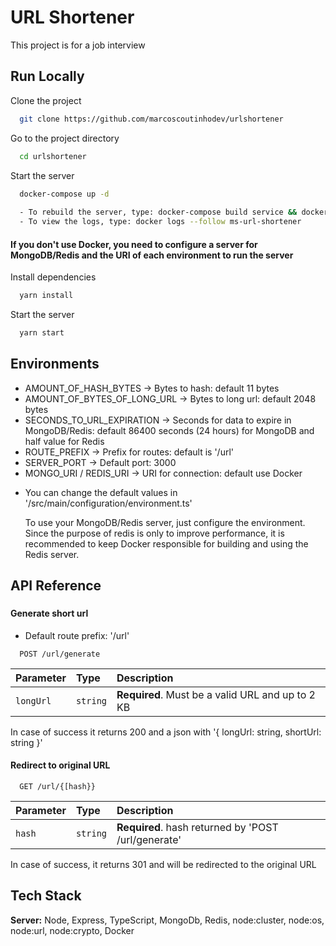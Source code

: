 
# URL Shortener

This project is for a job interview




## Run Locally

Clone the project

```bash
  git clone https://github.com/marcoscoutinhodev/urlshortener
```

Go to the project directory

```bash
  cd urlshortener
```

Start the server

```bash
  docker-compose up -d
  
  - To rebuild the server, type: docker-compose build service && docker-compose up -d
  - To view the logs, type: docker logs --follow ms-url-shortener
```

#### If you don't use Docker, you need to configure a server for MongoDB/Redis and the URI of each environment to run the server

Install dependencies

```bash
  yarn install
```

Start the server

```bash
  yarn start
```
## Environments
  - AMOUNT_OF_HASH_BYTES -> Bytes to hash: default 11 bytes
  - AMOUNT_OF_BYTES_OF_LONG_URL -> Bytes to long url: default 2048 bytes
  - SECONDS_TO_URL_EXPIRATION -> Seconds for data to expire in MongoDB/Redis: default 86400 seconds (24 hours) for MongoDB and half value for Redis
  - ROUTE_PREFIX -> Prefix for routes: default is '/url'
  - SERVER_PORT -> Default port: 3000
  - MONGO_URI / REDIS_URI -> URI for connection: default use Docker

  * You can change the default values in '<rootDir>/src/main/configuration/environment.ts'

    To use your MongoDB/Redis server, just configure the environment. Since the purpose of redis is only to improve performance, it is recommended to keep Docker responsible for building and using the Redis server.




## API Reference

###

#### Generate short url

* Default route prefix: '/url'

```http
  POST /url/generate
```

| Parameter | Type     | Description                |
| :-------- | :------- | :------------------------- |
| `longUrl` | `string` | **Required**. Must be a valid URL and up to 2 KB |

In case of success it returns 200 and a json with '{ longUrl: string, shortUrl: string }'

#### Redirect to original URL

```http
  GET /url/{[hash}}
```

| Parameter | Type     | Description                       |
| :-------- | :------- | :-------------------------------- |
| `hash`      | `string` | **Required**. hash returned by 'POST /url/generate' |

In case of success, it returns 301 and will be redirected to the original URL


## Tech Stack

**Server:** Node, Express, TypeScript, MongoDb, Redis, node:cluster, node:os, node:url, node:crypto, Docker

